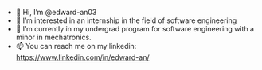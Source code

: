 - 👋 Hi, I’m @edward-an03
- 👀 I’m interested in an internship in the field of software engineering
- 🌱 I’m currently in my undergrad program for software engineering with a minor in mechatronics.
- 📫 You can reach me on my linkedin: https://www.linkedin.com/in/edward-an/

<!---
edward-an03/edward-an03 is a ✨ special ✨ repository because its `README.md` (this file) appears on your GitHub profile.
You can click the Preview link to take a look at your changes.
--->
